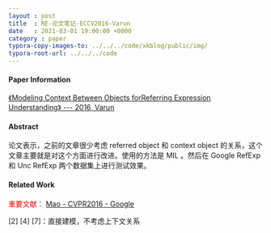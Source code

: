 ```yaml
---
layout : post
title  : RE-论文笔记-ECCV2016-Varun
date   : 2021-03-01 19:00:00 +0000
category : paper
typora-copy-images-to: ../../../code/xkblog/public/img/
typora-root-url: ../../../code
---
```


#### Paper Information

[《Modeling Context Between Objects forReferring Expression Understanding》 ---   2016, Varun](https://arxiv.org/pdf/1608.00525.pdf)

#### Abstract

论文表示，之前的文章很少考虑 referred object 和 context object 的关系，这个文章主要就是对这个方面进行改进。使用的方法是 MIL 。然后在 Google RefExp 和 Unc RefExp 两个数据集上进行测试效果。

#### Related Work

<font color='red'>重要文献：</font> [Mao - CVPR2016 - Google]()

[2] [4] [7]：直接建模，不考虑上下文关系


